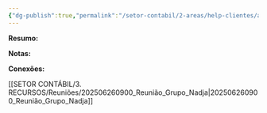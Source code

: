 ```yaml
---
{"dg-publish":true,"permalink":"/setor-contabil/2-areas/help-clientes/alcantara-servicos-64/","dgPassFrontmatter":true,"created":"2025-06-23T16:11:20.299-03:00","updated":"2025-07-03T13:52:17.562-03:00"}
---
```


**Resumo:**



**Notas:**




**Conexões:**


[[SETOR CONTÁBIL/3. RECURSOS/Reuniões/202506260900_Reunião_Grupo_Nadja\|202506260900_Reunião_Grupo_Nadja]]